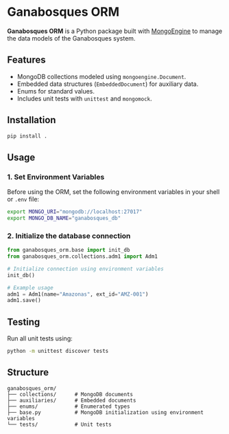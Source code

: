 # Ganabosques ORM

**Ganabosques ORM** is a Python package built with [MongoEngine](https://docs.mongoengine.org/) to manage the data models of the Ganabosques system.

## Features

- MongoDB collections modeled using `mongoengine.Document`.
- Embedded data structures (`EmbeddedDocument`) for auxiliary data.
- Enums for standard values.
- Includes unit tests with `unittest` and `mongomock`.

## Installation

```bash
pip install .
```

## Usage

### 1. Set Environment Variables

Before using the ORM, set the following environment variables in your shell or `.env` file:

```bash
export MONGO_URI="mongodb://localhost:27017"
export MONGO_DB_NAME="ganabosques_db"
```

### 2. Initialize the database connection

```python
from ganabosques_orm.base import init_db
from ganabosques_orm.collections.adm1 import Adm1

# Initialize connection using environment variables
init_db()

# Example usage
adm1 = Adm1(name="Amazonas", ext_id="AMZ-001")
adm1.save()
```

## Testing

Run all unit tests using:

```bash
python -m unittest discover tests
```

## Structure

```
ganabosques_orm/
├── collections/      # MongoDB documents
├── auxiliaries/      # Embedded documents
├── enums/            # Enumerated types
├── base.py           # MongoDB initialization using environment variables
└── tests/            # Unit tests
```